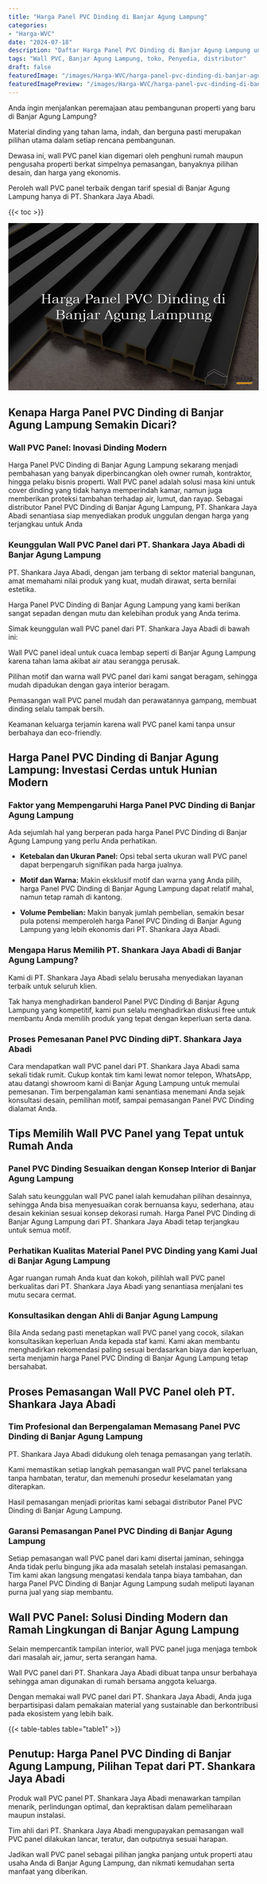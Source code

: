 ```yaml
---
title: "Harga Panel PVC Dinding di Banjar Agung Lampung"
categories:
- "Harga-WVC"
date: "2024-07-18"
description: "Daftar Harga Panel PVC Dinding di Banjar Agung Lampung untuk hunian, office, dan toko. Panel berkualitas, beragam motif, warna modern, dengan layanan instalasi dikerjakan oleh tim ahli serta garansi resmi!|Jasa penyediaan Panel PVC Dinding di Banjar Agung Lampung untuk kebutuhan rumah, kantor, atau toko, dengan panel terbaik dan pemasangan oleh teknisi profesional dan kepastian resmi.|Solusi Panel PVC Dinding di Banjar Agung Lampung yang andal bagi tempat tinggal, perkantoran, dan gerai, bersama produk berkualitas dan pemasangan ditangani oleh tenaga ahli ahli serta garansi resmi.|Penjualan Panel PVC Dinding di Banjar Agung Lampung untuk rumah, perkantoran, dan toko, dengan produk berkualitas dan instalasi oleh teknisi ahli, disertai beserta garansi resmi.}"
tags: "Wall PVC, Banjar Agung Lampung, toko, Penyedia, distributor"
draft: false
featuredImage: "/images/Harga-WVC/harga-panel-pvc-dinding-di-banjar-agung-lampung.png"
featuredImagePreview: "/images/Harga-WVC/harga-panel-pvc-dinding-di-banjar-agung-lampung.png"
---
```


Anda ingin menjalankan peremajaan atau pembangunan properti yang baru di Banjar Agung Lampung?

Material dinding yang tahan lama, indah, dan berguna pasti merupakan pilihan utama dalam setiap rencana pembangunan.

Dewasa ini, wall PVC panel kian digemari oleh penghuni rumah maupun pengusaha properti berkat simpelnya pemasangan, banyaknya pilihan desain, dan harga yang ekonomis.

Peroleh wall PVC panel terbaik dengan tarif spesial di Banjar Agung Lampung hanya di PT. Shankara Jaya Abadi.

{{< toc >}}

![Harga Panel PVC Dinding di Banjar Agung Lampung](/images/Harga-WVC/Harga-Panel-PVC-Dinding-di-Banjar-Agung-Lampung.png)


## Kenapa Harga Panel PVC Dinding di Banjar Agung Lampung Semakin Dicari?

### Wall PVC Panel: Inovasi Dinding Modern

Harga Panel PVC Dinding di Banjar Agung Lampung sekarang menjadi pembahasan yang banyak diperbincangkan oleh owner rumah, kontraktor, hingga pelaku bisnis properti. Wall PVC panel adalah solusi masa kini untuk cover dinding yang tidak hanya memperindah kamar, namun juga memberikan proteksi tambahan terhadap air, lumut, dan rayap. Sebagai distributor Panel PVC Dinding di Banjar Agung Lampung, PT. Shankara Jaya Abadi senantiasa siap menyediakan produk unggulan dengan harga yang terjangkau untuk Anda

### Keunggulan Wall PVC Panel dari PT. Shankara Jaya Abadi di Banjar Agung Lampung

PT. Shankara Jaya Abadi, dengan jam terbang di sektor material bangunan, amat memahami nilai produk yang kuat, mudah dirawat, serta bernilai estetika.

Harga Panel PVC Dinding di Banjar Agung Lampung yang kami berikan sangat sepadan dengan mutu dan kelebihan produk yang Anda terima.

Simak keunggulan wall PVC panel dari PT. Shankara Jaya Abadi di bawah ini:

Wall PVC panel ideal untuk cuaca lembap seperti di Banjar Agung Lampung karena tahan lama akibat air atau serangga perusak.

Pilihan motif dan warna wall PVC panel dari kami sangat beragam, sehingga mudah dipadukan dengan gaya interior beragam.

Pemasangan wall PVC panel mudah dan perawatannya gampang, membuat dinding selalu tampak bersih.

Keamanan keluarga terjamin karena wall PVC panel kami tanpa unsur berbahaya dan eco-friendly.

## Harga Panel PVC Dinding di Banjar Agung Lampung: Investasi Cerdas untuk Hunian Modern

### Faktor yang Mempengaruhi Harga Panel PVC Dinding di Banjar Agung Lampung

Ada sejumlah hal yang berperan pada harga Panel PVC Dinding di Banjar Agung Lampung yang perlu Anda perhatikan.

- **Ketebalan dan Ukuran Panel:** Opsi tebal serta ukuran wall PVC panel dapat berpengaruh signifikan pada harga jualnya.

- **Motif dan Warna:** Makin eksklusif motif dan warna yang Anda pilih, harga Panel PVC Dinding di Banjar Agung Lampung dapat relatif mahal, namun tetap ramah di kantong.

- **Volume Pembelian:** Makin banyak jumlah pembelian, semakin besar pula potensi memperoleh harga Panel PVC Dinding di Banjar Agung Lampung yang lebih ekonomis dari PT. Shankara Jaya Abadi.

### Mengapa Harus Memilih PT. Shankara Jaya Abadi di Banjar Agung Lampung?

Kami di PT. Shankara Jaya Abadi selalu berusaha menyediakan layanan terbaik untuk seluruh klien.

Tak hanya menghadirkan banderol Panel PVC Dinding di Banjar Agung Lampung yang kompetitif, kami pun selalu menghadirkan diskusi free untuk membantu Anda memilih produk yang tepat dengan keperluan serta dana.

### Proses Pemesanan Panel PVC Dinding diPT. Shankara Jaya Abadi

Cara mendapatkan wall PVC panel dari PT. Shankara Jaya Abadi sama sekali tidak rumit. Cukup kontak tim kami lewat nomor telepon, WhatsApp, atau datangi showroom kami di Banjar Agung Lampung untuk memulai pemesanan. Tim berpengalaman kami senantiasa menemani Anda sejak konsultasi desain, pemilihan motif, sampai pemasangan Panel PVC Dinding dialamat Anda.

## Tips Memilih Wall PVC Panel yang Tepat untuk Rumah Anda

### Panel PVC Dinding Sesuaikan dengan Konsep Interior di Banjar Agung Lampung

Salah satu keunggulan wall PVC panel ialah kemudahan pilihan desainnya, sehingga Anda bisa menyesuaikan corak bernuansa kayu, sederhana, atau desain kekinian sesuai konsep dekorasi rumah. Harga Panel PVC Dinding di Banjar Agung Lampung dari PT. Shankara Jaya Abadi tetap terjangkau untuk semua motif.

### Perhatikan Kualitas Material Panel PVC Dinding yang Kami Jual di Banjar Agung Lampung

Agar ruangan rumah Anda kuat dan kokoh, pilihlah wall PVC panel berkualitas dari PT. Shankara Jaya Abadi yang senantiasa menjalani tes mutu secara cermat.

### Konsultasikan dengan Ahli di Banjar Agung Lampung

Bila Anda sedang pasti menetapkan wall PVC panel yang cocok, silakan konsultasikan keperluan Anda kepada staf kami. Kami akan membantu menghadirkan rekomendasi paling sesuai berdasarkan biaya dan keperluan, serta menjamin harga Panel PVC Dinding di Banjar Agung Lampung tetap bersahabat.

## Proses Pemasangan Wall PVC Panel oleh PT. Shankara Jaya Abadi

### Tim Profesional dan Berpengalaman Memasang Panel PVC Dinding di Banjar Agung Lampung

PT. Shankara Jaya Abadi didukung oleh tenaga pemasangan yang terlatih.

Kami memastikan setiap langkah pemasangan wall PVC panel terlaksana tanpa hambatan, teratur, dan memenuhi prosedur keselamatan yang diterapkan.

Hasil pemasangan menjadi prioritas kami sebagai distributor Panel PVC Dinding di Banjar Agung Lampung.

### Garansi Pemasangan Panel PVC Dinding di Banjar Agung Lampung

Setiap pemasangan wall PVC panel dari kami disertai jaminan, sehingga Anda tidak perlu bingung jika ada masalah setelah instalasi pemasangan. Tim kami akan langsung mengatasi kendala tanpa biaya tambahan, dan harga Panel PVC Dinding di Banjar Agung Lampung sudah meliputi layanan purna jual yang siap membantu.

## Wall PVC Panel: Solusi Dinding Modern dan Ramah Lingkungan di Banjar Agung Lampung

Selain mempercantik tampilan interior, wall PVC panel juga menjaga tembok dari masalah air, jamur, serta serangan hama.

Wall PVC panel dari PT. Shankara Jaya Abadi dibuat tanpa unsur berbahaya sehingga aman digunakan di rumah bersama anggota keluarga.

Dengan memakai wall PVC panel dari PT. Shankara Jaya Abadi, Anda juga berpartisipasi dalam pemakaian material yang sustainable dan berkontribusi pada ekosistem yang lebih baik.

{{< table-tables table="table1" >}}

## Penutup: Harga Panel PVC Dinding di Banjar Agung Lampung, Pilihan Tepat dari PT. Shankara Jaya Abadi

Produk wall PVC panel PT. Shankara Jaya Abadi menawarkan tampilan menarik, perlindungan optimal, dan kepraktisan dalam pemeliharaan maupun instalasi.

Tim ahli dari PT. Shankara Jaya Abadi mengupayakan pemasangan wall PVC panel dilakukan lancar, teratur, dan outputnya sesuai harapan.

Jadikan wall PVC panel sebagai pilihan jangka panjang untuk properti atau usaha Anda di Banjar Agung Lampung, dan nikmati kemudahan serta manfaat yang diberikan.
